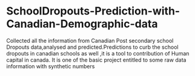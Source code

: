 # SchoolDropouts-Prediction-with-Canadian-Demographic-data
Collected all the information from Canadian Post secondary  school Dropouts data,analysed and predicted.Predictions to curb the school dropouts in canadian schools as well ,it is a tool to contribution of Human capital in canada. It is one of the basic project entitled to  some raw data information with synthetic numbers
